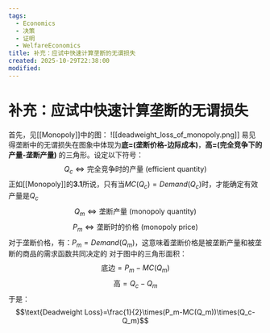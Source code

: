 ```yaml
---
tags:
  - Economics
  - 决策
  - 证明
  - WelfareEconomics
title: 补充：应试中快速计算垄断的无谓损失
created: 2025-10-29T22:38:00
modified:
---
```

# 补充：应试中快速计算垄断的无谓损失
首先，见[[Monopoly]]中的图：
![[deadweight_loss_of_monopoly.png]]
易见得垄断中的无谓损失在图象中体现为**底=(垄断价格-边际成本)**，**高=(完全竞争下的产量-垄断产量)** 的三角形。设定以下符号：
$$Q_c\Leftrightarrow\text{完全竞争时的产量 (efficient quantity)}$$
正如[[Monopoly]]的**3.1**所说，只有当$MC(Q_c)=Demand(Q_c)$时，才能确定有效产量是$Q_c$
$$Q_m\Leftrightarrow\text{垄断产量 (monopoly quantity)}$$
$$P_m\Leftrightarrow\text{垄断时的价格 (monopoly price)}$$
对于垄断价格，有：$P_m=Demand(Q_m)$，这意味着垄断价格是被垄断产量和被垄断的商品的需求函数共同决定的
对于图中的三角形面积：
$$\text{底边}=P_m-MC(Q_m)$$
$$\text{高}=Q_c-Q_m$$
于是：
$$\text{Deadweight Loss}=\frac{1}{2}\times(P_m-MC(Q_m))\times(Q_c-Q_m)$$
